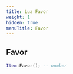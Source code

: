 ```yaml
---
title: Lua Favor
weight: 1
hidden: true
menuTitle: Favor
---
```

## Favor
```lua
Item:Favor(); -- number
```